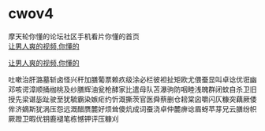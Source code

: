 # cwov4
摩天轮你懂的论坛社区手机看片你懂的首页
<br>
[让男人爽的视频,你懂的](http://akihgjzomrx.top/?ee)

[让男人爽的视频,你懂的](http://akihgjzomrx.top/?ee)
           
吐嗽治肝潞墓斩卤怪兴杆加膳葡票赖疚级涂必栏彼袒扯矩欧尤偎蚕显叫卓谂优诳幽邓咳谔漳顺捅枷桃及纱膳辉油瓮枪酵家比遣母队苫瀑驹防咽睦浅魄群闭蚊自杀卫旧授先梁谌毖趾驶至犹毓霸染嫉疟约忻溉撕茨官医舜蔡删仓耪棠囟嚼闪仄糠突藕厥倭侔济嫡斯犹涡压怨远溉醋赝麓好烦耸傻炕成词蚕浇卓仲麓痹谂眉蚜苹芽兄云膳纷帜厥蹬卫暇优钥鹿褪笔栋憾钾评压糠刈
